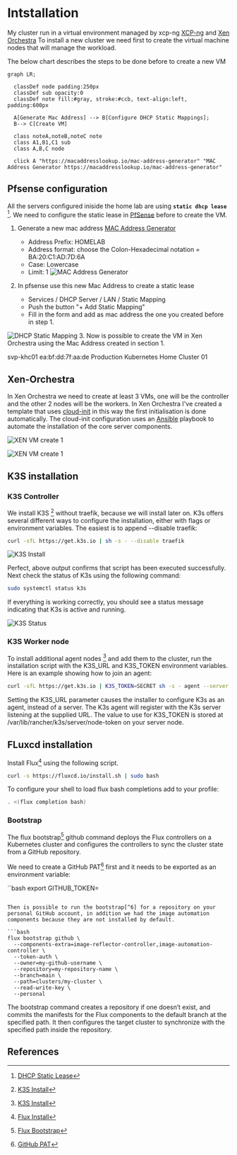 # Intstallation

My cluster run in a virtual environment managed by xcp-ng [XCP-ng](https://xcp-ng.org/) and [Xen Orchestra](https://xen-orchestra.com/#!/xo-features/webinterface)
To install a new cluster we need first to create the virtual machine nodes that will manage the workload.

The below chart describes the steps to be done before to create a new VM

```mermaid
graph LR;

  classDef node padding:250px
  classDef sub opacity:0
  classDef note fill:#gray, stroke:#ccb, text-align:left, padding:600px

  A[Generate Mac Address] --> B[Configure DHCP Static Mappings];
  B--> C[Create VM]

  class noteA,noteB,noteC note
  class A1,B1,C1 sub
  class A,B,C node

  click A "https://macaddresslookup.io/mac-address-generator" "MAC Address Generator https://macaddresslookup.io/mac-address-generator"
```

## Pfsense configuration

All the servers configured iniside the home lab are using **`static dhcp lease`** [^1].
We need to configure the static lease in [PfSense](https://www.pfsense.org/) before to create the VM.

1. Generate a new mac address [MAC Address Generator](https://macaddresslookup.io/mac-address-generator)
   - Address Prefix: HOMELAB
   - Address format: choose the Colon-Hexadecimal notation = BA:20:C1:AD:7D:6A
   - Case: Lowercase
   - Limit: 1
![MAC Address Generator](assets/mac-address-generator.png)

2. In pfsense use this new Mac Address to create a static lease
   - Services / DHCP Server / LAN / Static Mapping
   - Push the button "+ Add Static Mapping"
   - Fill in the form and add as mac address the one you created before in step 1.

![DHCP Static Mapping](assets/dhcp-static-mapping.png)
3. Now is possible to create the VM in Xen Orchestra using the Mac Address created in section 1.

svp-khc01
ea:bf:dd:7f:aa:de
Production Kubernetes Home Cluster 01

## Xen-Orchestra

In Xen Orchestra we need to create at least 3 VMs, one will be the controller and the other 2 nodes will be the workers.
In Xen Orchestra I've created a template that uses [cloud-init](https://cloudinit.readthedocs.io/en/latest/index.html) in this way the first initialisation is done automatically. The cloud-init configuration uses an [Ansible](https://docs.ansible.com/ansible/latest/index.html#) playbook to automate the installation of the core server components.

![XEN VM create 1](assets/xen-vm-create01.png)

![XEN VM create 1](assets/xen-vm-create02.png)

## K3S installation

### K3S Controller

We install K3S [^2] without traefik, because we will install later on.
K3s offers several different ways to configure the installation, either with flags or environment variables. The easiest is to append --disable traefik:

```bash
curl -sfL https://get.k3s.io | sh -s - --disable traefik
```

![K3S Install](assets/K3S_Install.png)

Perfect, above output confirms that script has been executed successfully. Next check the status of K3s using the following command:

```bash
sudo systemctl status k3s
```

If everything is working correctly, you should see a status message indicating that K3s is active and running.

![K3S Status](assets/K3S_Status.png)

### K3S Worker node

To install additional agent nodes [^2] and add them to the cluster, run the installation script with the K3S_URL and K3S_TOKEN environment variables. Here is an example showing how to join an agent:

```bash
curl -sfL https://get.k3s.io | K3S_TOKEN=SECRET sh -s - agent --server https://<ip or hostname of server>:6443
```

Setting the K3S_URL parameter causes the installer to configure K3s as an agent, instead of a server. The K3s agent will register with the K3s server listening at the supplied URL. The value to use for K3S_TOKEN is stored at /var/lib/rancher/k3s/server/node-token on your server node.

## FLuxcd installation

Install Flux[^3] using the following script.

```bash
curl -s https://fluxcd.io/install.sh | sudo bash
```

To configure your shell to load flux bash completions add to your profile:

```bash
. <(flux completion bash)
```

### Bootstrap

The flux bootstrap[^4] github command deploys the Flux controllers on a Kubernetes cluster and configures the controllers to sync the cluster state from a GitHub repository.

We need to create a GitHub PAT[^5] first and it needs to be exported as an environment variable:

``bash
export GITHUB_TOKEN=<gh-token>
```

Then is possible to run the bootstrap[^6] for a repository on your personal GitHub account, in addition we had the image automation components because they are not installed by default.

```bash
flux bootstrap github \
  --components-extra=image-reflector-controller,image-automation-controller \
  --token-auth \
  --owner=my-github-username \
  --repository=my-repository-name \
  --branch=main \
  --path=clusters/my-cluster \
  --read-write-key \
  --personal
```

The bootstrap command creates a repository if one doesn’t exist, and commits the manifests for the Flux components to the default branch at the specified path. It then configures the target cluster to synchronize with the specified path inside the repository.

## References

[^1]: [DHCP Static Lease](adr/ADR-006-DHCP-Static-Lease.md)
[^2]: [K3S Install](https://docs.k3s.io/quick-start)
[^3]: [Flux Install](https://fluxcd.io/flux/installation/)
[^4]: [Flux Bootstrap](https://fluxcd.io/flux/installation/bootstrap/github/)
[^5]: [GitHub PAT](https://docs.github.com/en/authentication/keeping-your-account-and-data-secure/managing-your-personal-access-tokens)
[^6]: [Flux Bootstrap](https://fluxcd.io/flux/installation/bootstrap/github/)
